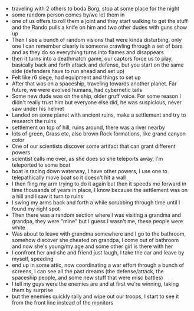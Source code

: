 -   traveling with 2 others to boda Borg, stop at some place for the night 
-   some random person comes by/we let them in
-   one of us offers to roll them a joint and they start walking to get the stuff and the Rando pulls a knife on him and two other dudes with guns show up 
-   Then I see a bunch of random visions that were kinda disturbing, only one I can remember clearly is someone crawling through a set of bars and as they do so everything turns into flames and disappears 
-   then it turns into a deathmatch game, our captors force us to play, basically back and forth attack and defense, but you start on the same side (defenders have to run ahead and set up) 
-   Felt like r6 siege, had equipment and things to set up 
-   After that was on a spaceship, traveling towards another planet. Far future, we were evolved humans, had cybernetic tails 
-   Some new dude was on the ship, older gruff voice. For some reason I didn't really trust him but everyone else did, he was suspicious, never saw under his helmet 
-   Landed on some planet with ancient ruins, make a settlement and try to research the ruins 
-   settlement on top of hill, ruins around, there was a river nearby 
-   lots of green, Grass etc, also brown Rock formations, like grand canyon color 
-   One of our scientists discover some artifact that can grant different powers 
-   scientist calls me over, as she does so she teleports away, I'm teleported to some boat 
-   boat is racing down waterway, I have other powers, I use one to telepathically move boat so it doesn't hit a wall
-   I then fling my arm trying to do it again but then it speeds me forward in time thousands of years in place, I know because the settlement was on a hill and I saw it turn to ruins
-   I swing my arms back and forth a while scrubbing through time until I found my right spot 
-   Then there was a random section where I was visiting a grandma and grandpa, they were "mine" but I guess I wasn't me, these people were white 
-   Was about to leave with grandma somewhere and I go to the bathroom, somehow discover she cheated on grandpa, I come out of bathroom and now she's young/my age and some other girl is there with her 
-   I confront her and she and friend just laugh, I take the car and leave by myself, speeding
-   end up in some attic, now coordinating a war effort through a bunch of screens, I can see all the past dreams (the defense/attack, the spaceship people, and some new stuff that were misc battles) 
-   I tell my guys were the enemies are and at first we're winning, taking them by surprise 
-   but the enemies quickly rally and wipe out our troops, I start to see it from the front line instead of the monitors